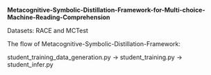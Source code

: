 **Metacognitive-Symbolic-Distillation-Framework-for-Multi-choice-Machine-Reading-Comprehension**


Datasets: RACE and MCTest

The flow of Metacognitive-Symbolic-Distillation-Framework:

student_training_data_generation.py → student_training.py → student_infer.py
